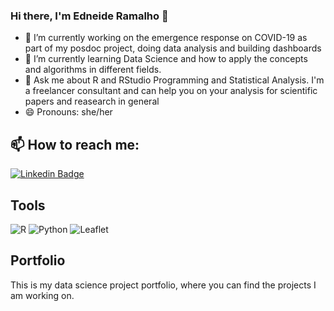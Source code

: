 ### Hi there, I'm Edneide Ramalho 👋
- 🔭 I’m currently working on the emergence response on COVID-19 as part of my posdoc project, doing data analysis and building dashboards
- 🌱 I’m currently learning Data Science and how to apply the concepts and algorithms in different fields.
- 💬 Ask me about R and RStudio Programming and Statistical Analysis. I'm a freelancer consultant and can help you on your analysis for scientific papers and reasearch in general
- 😄 Pronouns: she/her

## 📫 How to reach me: 

[![Linkedin Badge](https://img.shields.io/badge/LinkedIn-0077B5?style=for-the-badge&logo=linkedin&logoColor=white)](https://www.linkedin.com/in/edneide-ramalho-05054ba2/)



## Tools
![R](https://img.shields.io/badge/r-%23276DC3.svg?style=for-the-badge&logo=r&logoColor=white) ![Python](https://img.shields.io/badge/Python-FFD43B?style=for-the-badge&logo=python&logoColor=darkgreen) ![Leaflet](https://img.shields.io/badge/Leaflet-199900?style=for-the-badge&logo=Leaflet&logoColor=white) 



## Portfolio
This is my data science project portfolio, where you can find the projects I am working on. 




